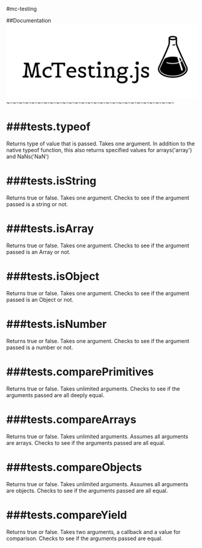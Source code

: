 #mc-testing


##Documentation
![Alt text](./assets/mctestingjs.png 'Mc-Testing logo')
~`~`~`~`~`~`~`~`~`~`~`~`~`~`~`~`~`~`~`~`~`~`~`~`~`~`~`~`~`~`~`~`~`~`~`~`~`~`~`~`~`~`~`~`~`~`~`~`~`~`~`~`~`~`

###tests.typeof
===============
Returns type of value that is passed. Takes one argument.
  In addition to the native typeof function, this also returns specified values for arrays('array') and NaNs('NaN')

###tests.isString
===============
Returns true or false. Takes one argument.
  Checks to see if the argument passed is a string or not.

###tests.isArray
===============
Returns true or false. Takes one argument.
  Checks to see if the argument passed is an Array or not.

###tests.isObject
===============
Returns true or false. Takes one argument.
  Checks to see if the argument passed is an Object or not.

###tests.isNumber
===============
Returns true or false. Takes one argument.
  Checks to see if the argument passed is a number or not.

###tests.comparePrimitives
===============
Returns true or false. Takes unlimited arguments.
  Checks to see if the arguments passed are all deeply equal.

###tests.compareArrays
===============
Returns true or false. Takes unlimited arguments. Assumes all arguments are arrays.
  Checks to see if the arguments passed are all equal.

###tests.compareObjects
===============
Returns true or false. Takes unlimited arguments. Assumes all arguments are objects.
  Checks to see if the arguments passed are all equal.

###tests.compareYield
===============
Returns true or false. Takes two arguments, a callback and a value for comparison.
  Checks to see if the arguments passed are equal.
